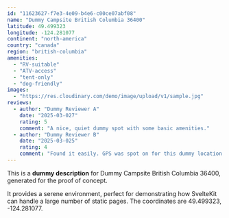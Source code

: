 ```yaml
---
id: "11623627-f7e3-4e09-b4e6-c00ce07abf08"
name: "Dummy Campsite British Columbia 36400"
latitude: 49.499323
longitude: -124.281077
continent: "north-america"
country: "canada"
region: "british-columbia"
amenities:
  - "RV-suitable"
  - "ATV-access"
  - "tent-only"
  - "dog-friendly"
images:
  - "https://res.cloudinary.com/demo/image/upload/v1/sample.jpg"
reviews:
  - author: "Dummy Reviewer A"
    date: "2025-03-027"
    rating: 5
    comment: "A nice, quiet dummy spot with some basic amenities."
  - author: "Dummy Reviewer B"
    date: "2025-03-025"
    rating: 4
    comment: "Found it easily. GPS was spot on for this dummy location."
---
```


This is a **dummy description** for Dummy Campsite British Columbia 36400, generated for the proof of concept.

It provides a serene environment, perfect for demonstrating how SvelteKit can handle a large number of static pages. The coordinates are 49.499323, -124.281077.
